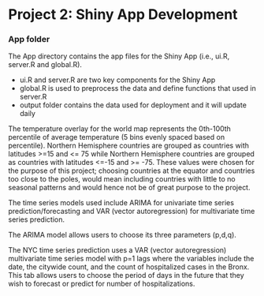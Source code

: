 # Project 2: Shiny App Development
### App folder

The App directory contains the app files for the Shiny App (i.e., ui.R, server.R and global.R).
 - ui.R and server.R are two key components for the Shiny App 
 - global.R is used to preprocess the data and define functions that used in server.R
 - output folder contains the data used for deployment and it will update daily

The temperature overlay for the world map represents the 0th-100th percentile of average temperature (5 bins evenly spaced based on percentile). Northern Hemisphere countries are grouped as countries with latitudes >=15 and <= 75 while Northern Hemisphere countries are grouped as countries with latitudes <=-15 and >= -75. These values were chosen for the purpose of this project; choosing countries at the equator and countries too close to the poles, would mean including countries with little to no seasonal patterns and would hence not be of great purpose to the project. 

The time series models used include ARIMA for univariate time series prediction/forecasting and VAR (vector autoregression) for multivariate time series prediction.

The ARIMA model allows users to choose its three parameters (p,d,q). 

The NYC time series prediction  uses a VAR (vector autoregression) multivariate time series model with p=1 lags where the variables include the date, the citywide count, and the count of hospitalized cases in the Bronx. This tab allows users to choose the period of days in the future that they wish to forecast or predict for number of hospitalizations.   
